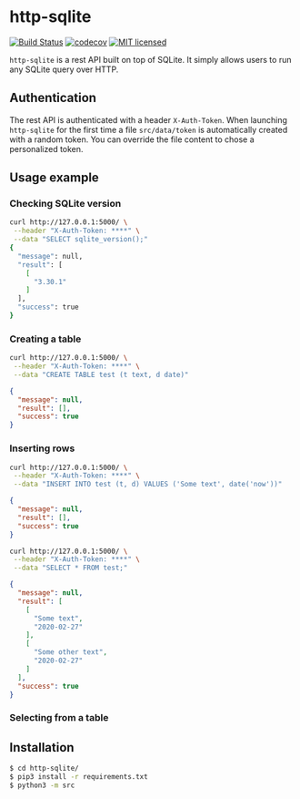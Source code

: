 # http-sqlite

[![Build Status](https://travis-ci.org/gabfl/http-sqlite.svg?branch=master)](https://travis-ci.org/gabfl/http-sqlite)
[![codecov](https://codecov.io/gh/gabfl/http-sqlite/branch/master/graph/badge.svg)](https://codecov.io/gh/gabfl/http-sqlite)
[![MIT licensed](https://img.shields.io/badge/license-MIT-green.svg)](https://raw.githubusercontent.com/gabfl/http-sqlite/master/LICENSE)

`http-sqlite` is a rest API built on top of SQLite.
It simply allows users to run any SQLite query over HTTP.

## Authentication

The rest API is authenticated with a header `X-Auth-Token`.
When launching `http-sqlite` for the first time a file `src/data/token` is automatically created with a random token.
You can override the file content to chose a personalized token.

## Usage example

### Checking SQLite version

```bash
curl http://127.0.0.1:5000/ \
 --header "X-Auth-Token: ****" \
 --data "SELECT sqlite_version();"
{
  "message": null, 
  "result": [
    [
      "3.30.1"
    ]
  ], 
  "success": true
}
```

### Creating a table

```bash
curl http://127.0.0.1:5000/ \
 --header "X-Auth-Token: ****" \
 --data "CREATE TABLE test (t text, d date)"
```

```json
{
  "message": null, 
  "result": [], 
  "success": true
}
```

### Inserting rows

```bash
curl http://127.0.0.1:5000/ \
 --header "X-Auth-Token: ****" \
 --data "INSERT INTO test (t, d) VALUES ('Some text', date('now'))"
```

```json
{
  "message": null, 
  "result": [], 
  "success": true
}
```

```bash
curl http://127.0.0.1:5000/ \
 --header "X-Auth-Token: ****" \
 --data "SELECT * FROM test;"
 ```

```json
{
  "message": null, 
  "result": [
    [
      "Some text", 
      "2020-02-27"
    ], 
    [
      "Some other text", 
      "2020-02-27"
    ]
  ], 
  "success": true
}
```

### Selecting from a table

## Installation

```bash
$ cd http-sqlite/
$ pip3 install -r requirements.txt
$ python3 -m src
```
